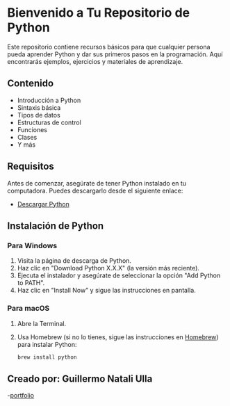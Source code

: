 # Bienvenido a Tu Repositorio de Python

Este repositorio contiene recursos básicos para que cualquier persona pueda aprender Python y dar sus primeros pasos en la programación. Aquí encontrarás ejemplos, ejercicios y materiales de aprendizaje.

## Contenido

- Introducción a Python
- Sintaxis básica
- Tipos de datos
- Estructuras de control
- Funciones
- Clases
- Y más

## Requisitos

Antes de comenzar, asegúrate de tener Python instalado en tu computadora. Puedes descargarlo desde el siguiente enlace:

- [Descargar Python](https://www.python.org/downloads/)

## Instalación de Python

### Para Windows

1. Visita la página de descarga de Python.
2. Haz clic en "Download Python X.X.X" (la versión más reciente).
3. Ejecuta el instalador y asegúrate de seleccionar la opción "Add Python to PATH".
4. Haz clic en "Install Now" y sigue las instrucciones en pantalla.

### Para macOS

1. Abre la Terminal.
2. Usa Homebrew (si no lo tienes, sigue las instrucciones en [Homebrew](https://brew.sh/)) para instalar Python:

   ```bash
   brew install python

## Creado por: Guillermo Natali Ulla
-[portfolio](http://nataliullacoder.com/)
